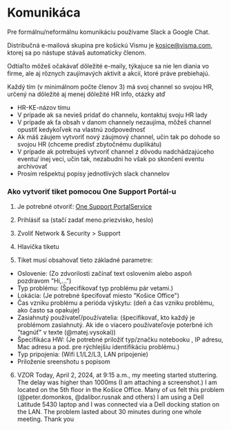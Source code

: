 # Komunikáca
Pre formálnu/neformálnu komunikáciu používame Slack a Google Chat.

Distribučná e-mailová skupina pre košickú Vismu je kosice@visma.com, ktorej sa po nástupe stávaš automaticky členom.

Odtiaľto môžeš očakávať dôležité e-maily, týkajuce sa nie len diania vo firme, ale aj rôznych zaujímavých aktivít a akcií, ktoré práve prebiehajú.



Každý tím (v minimálnom počte členov 3) má svoj channel so svojou HR, určený na dôležité aj menej dôležité HR info, otázky atď

- HR-KE-názov tímu
- V prípade ak sa nevieš pridať do channelu, kontaktuj svoju HR lady
- V prípade ak ťa obsah v danom channely nezaujíma, môžeš channel opustiť kedykoľvek na vlastnú zodpovednosť
- Ak máš záujem vytvoriť nový záujmový channel, učin tak po dohode so svojou HR (chceme predísť zbytočnému duplikátu)
- V prípade ak potrebuješ vytvoriť channel z dôvodu nadchádzajúceho eventu/ inej veci, učin tak, nezabudni ho však po skončení eventu archivovať
- Prosím rešpektuj popisy jednotlivých slack channelov

### Ako vytvoriť tiket pomocou One Support Portál-u
1. Je potrebné otvoriť: [One Support PortalService](https://jira.visma.com/servicedesk/customer/portal/8/group/35)

2. Prihlásiť sa (stačí zadať meno.priezvisko, heslo)
3. Zvoliť Network & Security > Support
4. Hlavička tiketu
5. Tiket musí obsahovať tieto základné parametre:

- Oslovenie: (Zo zdvorilosti začínať text oslovením alebo aspoň pozdravom "Hi,...")
- Typ problému: (Špecifikovať typ problému pár vetami.)
- Lokácia: (Je potrebné špecifovať miesto "Košice Office")
- Čas vzniku problému a perióda výskytu: (deň a čas vzniku problému, ako často sa opakuje)
- Zasiahnutý používateľ/používatelia: (špecifikovať, kto každý je problémom zasiahnutý. Ak ide o viacero používateľovje poterbné ich "tagnúť" v texte (@matej.vysokai))
- Špecifikáca HW: (Je potrebné priložiť typ/značku notebooku , IP adresu, Mac adresu a pod. pre rýchlejšiu identifikáciu problému.)
- Typ pripojenia: (Wifi L1/L2/L3, LAN pripojenie)
- Priloženie sreenshotu s popisom

6. VZOR
Today, April 2, 2024, at 9:15 a.m., my meeting started stuttering. The
delay was higher than 1000ms (I am attaching a screenshot.) I am
located on the 5th floor in the Košice Office. Many of us felt this
problem (@peter.domonkos, @dalibor.rusnak and others)
I am using a Dell Latitude 5430 laptop and I was connected via a Dell
docking station on the LAN.
The problem lasted about 30 minutes during one whole meeting.
Thank you